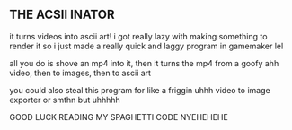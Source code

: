 ## THE ACSII INATOR

it turns videos into ascii art! i got really lazy with making something to render it so i just made a really quick and laggy program in gamemaker lel

all you do is shove an mp4 into it, then it turns the mp4 from a goofy ahh video, then to images, then to ascii art

you could also steal this program for like a friggin uhhh video to image exporter or smthn but uhhhhh 

GOOD LUCK READING MY SPAGHETTI CODE NYEHEHEHE
